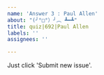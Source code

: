 ```yaml
---
name: 'Answer 3 : Paul Allen'
about: "(╯°□°）╯︵ ┻━┻"
title: quiz|692|Paul Allen
labels: ''
assignees: ''

---
```


Just click 'Submit new issue'.
